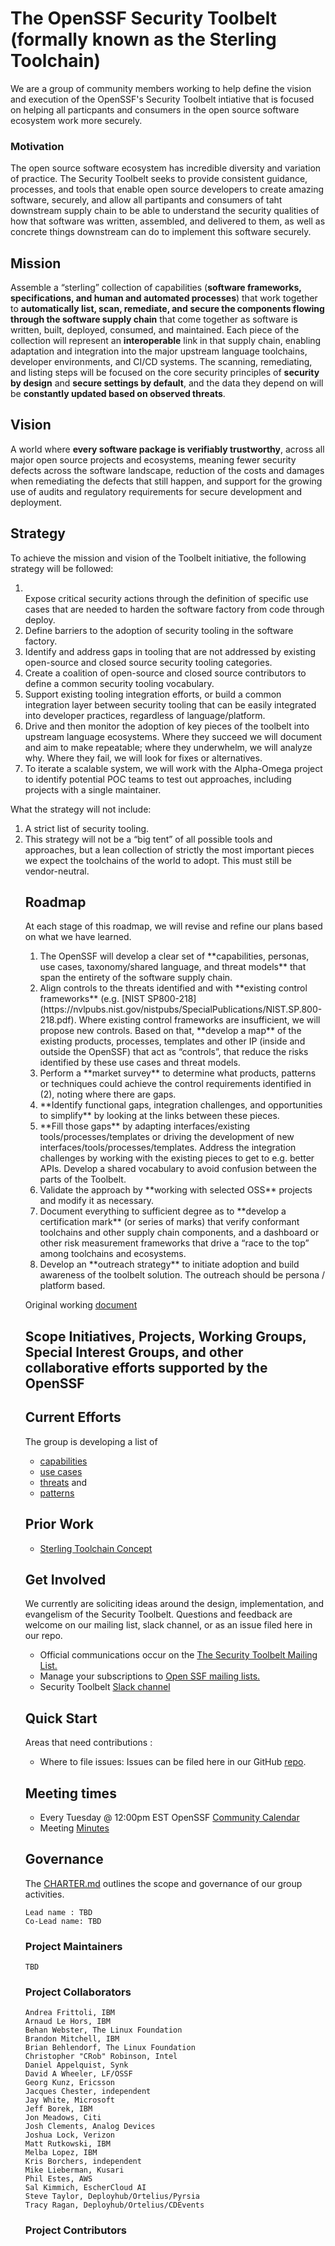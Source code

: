 # The OpenSSF Security Toolbelt (formally known as the Sterling Toolchain)


We are a group of community members working to help define the vision and execution of the OpenSSF's Security Toolbelt intiative that is focused on helping all particpants and consumers in the open source software ecosystem work more securely.

### Motivation

The open source software ecosystem has incredible diversity and variation of practice.  The Security Toolbelt seeks to provide consistent guidance, processes, and tools that enable open source developers to create amazing software, securely, and allow all partipants and consumers of taht downstream supply chain to be able to understand the security qualities of how that software was written, assembled, and delivered to them, as well as concrete things downstream can do to implement this software securely.

## Mission

Assemble a “sterling” collection of capabilities (**software frameworks, specifications, and human and automated processes**) that work together to **automatically list, scan, remediate, and secure the components flowing through the software supply chain** that come together as software is written, built, deployed, consumed, and maintained. Each piece of the collection will represent an **interoperable** link in that supply chain, enabling adaptation and integration into the major upstream language toolchains, developer environments, and CI/CD systems. The scanning, remediating, and listing steps will be focused on the core security principles of **security by design** and **secure settings by default**, and the data they depend on will be **constantly updated based on observed threats**. 

## Vision

A world where **every software package is verifiably trustworthy**, across all major open source projects and ecosystems, meaning fewer security defects across the software landscape, reduction of the costs and damages when remediating the defects that still happen, and support for the growing use of audits and regulatory requirements for secure development and deployment.

## Strategy

To achieve the mission and vision of the Toolbelt initiative, the following strategy will be followed:
<ol>
<li></li>Expose critical security actions through the definition of specific use cases that are needed to harden the software factory from code through deploy.</li>
<li>Define barriers to the adoption of security tooling in the software factory.</li>
<li>Identify and address gaps in tooling that are not addressed by existing open-source and closed source security tooling categories.</li>
<li>Create a coalition of open-source and closed source contributors to define a common security tooling vocabulary.</li> 
<li>Support existing tooling integration efforts, or build a common integration layer between security tooling that can be easily integrated into developer practices, regardless of language/platform.</li> 
<li>Drive and then monitor the adoption of key pieces of the toolbelt into upstream language ecosystems. Where they succeed we will document and aim to make repeatable; where they underwhelm, we will analyze why. Where they fail, we will look for fixes or alternatives.</li>
<li>To iterate a scalable system, we will work with the Alpha-Omega project to identify potential POC teams to test out approaches, including projects with a single maintainer.</li>
</ol>

What the strategy will not include:
<ol>
<li>A strict list of security tooling. </li> 
<li>This strategy will not be a “big tent” of all possible tools and approaches, but a lean collection of strictly the most important pieces we expect the toolchains of the world to adopt. This must still be vendor-neutral.</li> 

## Roadmap

At each stage of this roadmap, we will revise and refine our plans based on what we have learned.
<ol>
<li>The OpenSSF will develop a clear set of **capabilities, personas, use cases, taxonomy/shared language, and threat models** that span the entirety of the software supply chain. </li>
<li>Align controls to the threats identified and with **existing control frameworks** (e.g. [NIST SP800-218](https://nvlpubs.nist.gov/nistpubs/SpecialPublications/NIST.SP.800-218.pdf). Where existing control frameworks are insufficient, we will propose new controls.  Based on that, **develop a map** of the existing products, processes, templates and other IP (inside and outside the OpenSSF) that act as “controls”, that reduce the risks identified by these use cases and threat models. </li>
<li>Perform a **market survey** to determine what products, patterns or techniques could achieve the control requirements identified in (2), noting where there are gaps.</li>
<li>**Identify functional gaps, integration challenges, and opportunities to simplify** by looking at the links between these pieces. </li>
<li>**Fill those gaps** by adapting interfaces/existing tools/processes/templates or driving the development of new interfaces/tools/processes/templates. Address the integration challenges by working with the existing pieces to get to e.g. better APIs. Develop a shared vocabulary to avoid confusion between the parts of the Toolbelt.</li>
<li>Validate the approach by **working with selected OSS** projects and modify it as necessary.</li>
<li>Document everything to sufficient degree as to **develop a certification mark** (or series of marks) that verify conformant toolchains and other supply chain components, and a dashboard or other risk measurement frameworks that drive a “race to the top” among toolchains and ecosystems.</li>
<li>Develop an **outreach strategy** to initiate adoption and build awareness of the toolbelt solution. The outreach should be persona / platform based. </li>
</ol>

 Original working [document](https://docs.google.com/document/d/1k-0ReRSXEOIT8FRVbwNMe0BJ-QUvn-0c0hfFY-f4QzA/edit)

## Scope Initiatives, Projects, Working Groups, Special Interest Groups, and other collaborative efforts supported by the OpenSSF

<TBD>
  
## Current Efforts

The group is developing a list of 
- [capabilities](https://docs.google.com/document/d/1DtSaj2avvKCdXLcWu6W4-Np7uKVizLCTmI0KWxqVitE/edit)
- [use cases](https://docs.google.com/document/d/10oFJrMcIkKb0X7Bw1EwrN1w_wbyVUj0EAUswXMp73lQ/edit#heading=h.pmnr72fd8v8b)
- [threats](https://docs.google.com/document/d/1RG4_JeUWlx1AMHh6XAhEuVhyoaYqfiBSr789HTnSVEM/edit#heading=h.p2mmdnf7yli9) and
- [patterns]()

## Prior Work

- [Sterling Toolchain Concept](https://docs.google.com/document/d/1z4YxuT6yzbgrNlUpgTbJhuKv5ngdsd6O8Dz5yRTepgs/edit#)

## Get Involved 
We currently are soliciting ideas around the design, implementation, and evangelism of the Security Toolbelt. Questions and feedback are welcome on our mailing list, slack channel, or as an issue filed here in our repo.

- Official communications occur on the [The Security Toolbelt Mailing List.](Openssf-sig-sterling-toolchain@lists.openssf.org)
- Manage your subscriptions to [Open SSF mailing lists.](https://lists.openssf.org/g/main/subgroups)
- Security Toolbelt [Slack channel](https://openssf.slack.com/archives/C057BN7K19B)

## Quick Start

Areas that need contributions :  
- Where to file issues: Issues can be filed here in our GitHub [repo](https://github.com/ossf/Diagrammers-Society/issues).

## Meeting times

- Every Tuesday @ 12:00pm EST OpenSSF [Community Calendar](https://calendar.google.com/calendar?cid=czYzdm9lZmhwNWk5cGZsdGI1cTY3bmdwZXNAZ3JvdXAuY2FsZW5kYXIuZ29vZ2xlLmNvbQ)
- Meeting [Minutes](https://docs.google.com/document/d/1H3Nk0PwmylLg5F7pqrIvyKzTyXAll0-f50B7DdqOh4A/edit#heading=h.9m0zi4b0wnne)

## Governance

The [CHARTER.md](https://github.com/ossf/Diagrammers-Society/blob/main/CHARTER.md) outlines the scope and governance of our group activities.

    Lead name : TBD
    Co-Lead name: TBD

### Project Maintainers
    TBD

### Project Collaborators

    Andrea Frittoli, IBM
    Arnaud Le Hors, IBM
    Behan Webster, The Linux Foundation
    Brandon Mitchell, IBM
    Brian Behlendorf, The Linux Foundation
    Christopher "CRob" Robinson, Intel
    Daniel Appelquist, Synk
    David A Wheeler, LF/OSSF
    Georg Kunz, Ericsson
    Jacques Chester, independent
    Jay White, Microsoft
    Jeff Borek, IBM
    Jon Meadows, Citi
    Josh Clements, Analog Devices
    Joshua Lock, Verizon
    Matt Rutkowski, IBM
    Melba Lopez, IBM
    Kris Borchers, independent
    Mike Lieberman, Kusari
    Phil Estes, AWS
    Sal Kimmich, EscherCloud AI
    Steve Taylor, Deployhub/Ortelius/Pyrsia
    Tracy Ragan, Deployhub/Ortelius/CDEvents
    
### Project Contributors
